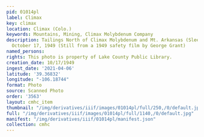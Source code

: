 ```yaml
---
pid: 01014pl
label: Climax
key: climax
location: Climax (Colo.)
keywords: Mountains, Mining, Climax Molybdenum Company
description: Tailings North of Climax Molybdenum and Mt. Arkansas (Sleeping Indian),
  October 17, 1949 (Still from a 1949 safety film by George Grant)
named_persons: 
rights: This photo is property of Lake County Public Library.
creation_date: 10/17/1949
ingest_date: '2021-04-06'
latitude: '39.36832'
longitude: "-106.18744"
format: Photo
source: Scanned Photo
order: '3563'
layout: cmhc_item
thumbnail: "/img/derivatives/iiif/images/01014pl/full/250,/0/default.jpg"
full: "/img/derivatives/iiif/images/01014pl/full/1140,/0/default.jpg"
manifest: "/img/derivatives/iiif/01014pl/manifest.json"
collection: cmhc
---
```

